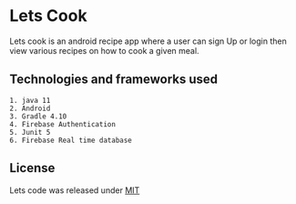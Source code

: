 # Lets Cook
Lets cook is an android recipe app where a user can sign Up or login then view various recipes on how to cook a given meal.

## Technologies and frameworks used
    1. java 11
    2. Android
    3. Gradle 4.10
    4. Firebase Authentication
    5. Junit 5
    6. Firebase Real time database


## License
Lets code was released under [MIT](LICENSE)